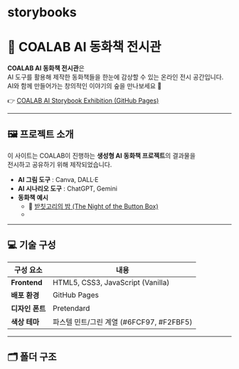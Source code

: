 # storybooks
# 🌙 COALAB AI 동화책 전시관

**COALAB AI 동화책 전시관**은  
AI 도구를 활용해 제작한 동화책들을 한눈에 감상할 수 있는 온라인 전시 공간입니다.  
AI와 함께 만들어가는 창의적인 이야기의 숲을 만나보세요 🌿  

👉 [COALAB AI Storybook Exhibition (GitHub Pages)](https://coalab.github.io/storybooks)

---

## 🖼️ 프로젝트 소개

이 사이트는 COALAB이 진행하는 **생성형 AI 동화책 프로젝트**의 결과물을  
전시하고 공유하기 위해 제작되었습니다.  

- **AI 그림 도구** : Canva, DALL·E  
- **AI 시나리오 도구** : ChatGPT, Gemini  
- **동화책 예시**  
  - 📘 [받칫고리의 밤 (The Night of the Button Box)](https://buttonbox.my.canva.site/)  
  - 

---

## 💻 기술 구성

| 구성 요소 | 내용 |
|------------|------|
| **Frontend** | HTML5, CSS3, JavaScript (Vanilla) |
| **배포 환경** | GitHub Pages |
| **디자인 폰트** | Pretendard |
| **색상 테마** | 파스텔 민트/그린 계열 (#6FCF97, #F2FBF5) |

---

## 🗂️ 폴더 구조

